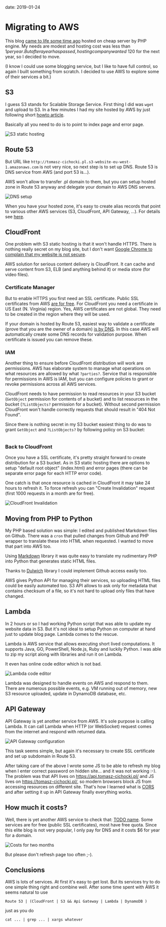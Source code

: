 date: 2019-01-24

# Migrating to AWS

This blog [came to life some time ago](000-Hello-world) hosted on cheap server
by PHP engine. My needs are modest and hosting cost was less than $1 per year.
But after a year has passed, hosting company wanted ~$120 for the next year,
so I decided to move.

(I know I could use some blogging service, but I like to have full control,
so again I built something from scratch. I decided to use AWS to explore
some of their services a bit.)

## S3

I guess S3 stands for Scalable Storage Service. First thing I did was `wget`
and upload to S3. In a few minutes I had my site hosted by AWS by just
following short [howto article](https://docs.aws.amazon.com/AmazonS3/latest/dev/WebsiteHosting.html).

Basically all you need to do is to point to index page and error page.

![S3 static hosting](008-s3.png)

## Route 53

But URL like `http://tomasz-cichocki.pl.s3-website-eu-west-1.amazonaws.com`
is not very nice, so next step is to set up DNS. Route 53 is DNS service
from AWS (and port 53 is...).

AWS won't allow to transfer .pl domain to them, but you can setup hosted zone
in Route 53 anyway and delegate your domain to AWS DNS servers.

![DNS setup](08-dns.png)

When you have your hosted zone, it's easy to create alias records that point
to various other AWS services (S3, CloudFront, API Gateway, ...).
For details see [here](https://docs.aws.amazon.com/AmazonS3/latest/dev/website-hosting-custom-domain-walkthrough.html).

## CloudFront

One problem with S3 static hosting is that it won't handle HTTPS.
There is nothing really secret on my blog site, but I don't want
[Google Chrome to complain that my website is not secure](https://security.googleblog.com/2018/02/a-secure-web-is-here-to-stay.html).

AWS solution for serious content delivery is CloudFront. It can cache and
serve content from S3, ELB (and anything behind it) or media store (for video files).

### Certificate Manager

But to enable HTTPS you first need an SSL certificate.
Public SSL certificates from AWS [are for free](https://aws.amazon.com/certificate-manager/pricing/).
For CloudFront you need a certificate in US East (N. Virginia) region. Yes,
AWS certificates are not global. They need to be created in the region where
they will be used.

If your domain is hosted by Route 53, easiest way to validate a certificate
(prove that you are the owner of a domain) [is by DNS](https://docs.aws.amazon.com/acm/latest/userguide/gs-acm-validate-dns.html).
In this case AWS will automatically create some DNS records for validation purpose.
When certificate is issued you can remove these.

### IAM

Another thing to ensure before CloudFront distribution will work are
permissions.
AWS has elaborate system to manage what operations on what resources are
allowed by what `?parties?`. Service that is responsible for permissions
in AWS is IAM, but you can configure policies to grant or revoke permissions
across all AWS services.

CloudFront needs to have permission to read resources in your S3 bucket
(`GetObject` permission for contents of a bucket)
and to list resources in the bucket (`?ListObjects?` permission for a bucket).
Without second permission CloudFront won't handle correctly requests that should result
in "404 Not Found".

Since there is nothing secret in my S3 bucket easiest thing to do was to grant
`GetObject` and `?ListObjects?` by following policy on S3 bucket:

```json
```

### Back to CloudFront

Once you have a SSL certificate, it's pretty straight forward to create distribution
for a S3 bucket. As in S3 static hosting there are options to setup
"default root object" (index.html) and error pages (there can be separate
error page for each HTTP error code).

One catch is that once resource is cached in CloudFront it may take 24 hours
to refresh it. To force refresh you can "Create Invalidation" request
(first 1000 requests in a month are for free).

![CloudFront Invalidation](008-invalidate.png)

## Moving from PHP to Python

My PHP based solution was simple: I edited and published Markdown files on Github.
There was a `cron` that pulled changes from Github and PHP wrapper
to translate these into HTML when requested.
I wanted to move that part into AWS too.

Using [Markdown]() library
it was quite easy to translate
my rudimentary PHP into Python that generates static HTML files.

Thanks to [Dulwich]() library
I could implement Github access easily too.

AWS gives Python API for managing their services, so uploading HTML files
could be easily automated too. S3 API allows to ask only for metadata
that contains checksum of a file, so it's not hard to upload only files
that have changed.

## Lambda

In 2 hours or so I had working Python script that was able to update
my website data in S3. But it's not ideal to setup Python on computer
at hand just to update blog page. Lambda comes to the rescue.

Lambda is AWS service that allows executing short lived computations.
It supports Java, GO, PowerShell, Node.js, Ruby and luckily Python.
I was able to zip my script along with libraries and run it on Lambda.

It even has online code editor which is not bad.

![Lambda code editor](008-lambda.png)

Lambda was designed to handle events on AWS and respond to them.
There are numerous possible events, e.g. VM running out of memory,
new S3 resource uploaded, update in DynamoDB database, etc.

## API Gateway

API Gateway is yet another service from AWS. It's sole purpose is calling Lambda.
It can call Lambda when HTTP (or WebSocket) request comes from the internet
and respond with returned data.

![API Gateway configuration](008-api-gw.png)

This task seems simple, but again it's necessary to create SSL certificate
and set up subdomain in Route 53.

After taking care of the above I wrote some JS to be able to refresh my blog
when I enter correct password on hidden site... and it was not working :-).
The problem was that API lives on https://api.tomasz-cichocki.pl/ and
JS lives on https://tomasz-cichocki.pl/, so modern browsers block
JS from accessing resources on different site.
That's how I learned what is [CORS]() and after setting it up
in API Gateway finally everything works.

## How much it costs?

Well, there is yet another AWS service to check that: [TODO name]().
Some services are for free (public SSL certificates), most have free quota.
Since this elite blog is not very popular, I only pay for DNS
and it costs $6 for year for a domain.

![Costs for two months](008-costs.png)

But please don't refresh page too often ;-).

## Conclusions

AWS is lots of services. At first it's easy to get lost. But its services
try to do one simple thing right and combine well. After some time spent
with AWS it seems natural to use

`Route 53 | (CloudFront | S3 && Api Gateway | Lambda | DynamoDB )`

just as you do

`cat ... | grep ... | xargs whatever`

